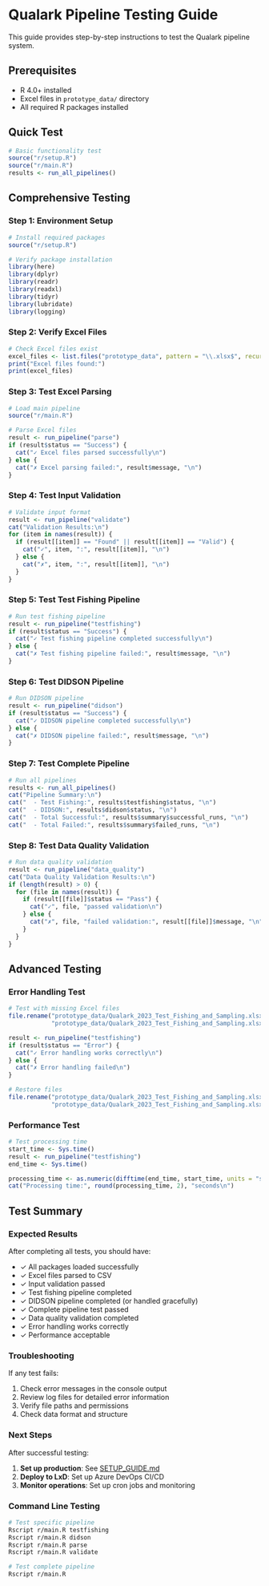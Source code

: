 # Qualark Pipeline Testing Guide

This guide provides step-by-step instructions to test the Qualark pipeline system.

## Prerequisites

- R 4.0+ installed
- Excel files in `prototype_data/` directory
- All required R packages installed

## Quick Test

```r
# Basic functionality test
source("r/setup.R")
source("r/main.R")
results <- run_all_pipelines()
```

## Comprehensive Testing

### Step 1: Environment Setup
```r
# Install required packages
source("r/setup.R")

# Verify package installation
library(here)
library(dplyr)
library(readr)
library(readxl)
library(tidyr)
library(lubridate)
library(logging)
```

### Step 2: Verify Excel Files
```r
# Check Excel files exist
excel_files <- list.files("prototype_data", pattern = "\\.xlsx$", recursive = TRUE)
print("Excel files found:")
print(excel_files)
```

### Step 3: Test Excel Parsing
```r
# Load main pipeline
source("r/main.R")

# Parse Excel files
result <- run_pipeline("parse")
if (result$status == "Success") {
  cat("✓ Excel files parsed successfully\n")
} else {
  cat("✗ Excel parsing failed:", result$message, "\n")
}
```

### Step 4: Test Input Validation
```r
# Validate input format
result <- run_pipeline("validate")
cat("Validation Results:\n")
for (item in names(result)) {
  if (result[[item]] == "Found" || result[[item]] == "Valid") {
    cat("✓", item, ":", result[[item]], "\n")
  } else {
    cat("✗", item, ":", result[[item]], "\n")
  }
}
```

### Step 5: Test Test Fishing Pipeline
```r
# Run test fishing pipeline
result <- run_pipeline("testfishing")
if (result$status == "Success") {
  cat("✓ Test fishing pipeline completed successfully\n")
} else {
  cat("✗ Test fishing pipeline failed:", result$message, "\n")
}
```

### Step 6: Test DIDSON Pipeline
```r
# Run DIDSON pipeline
result <- run_pipeline("didson")
if (result$status == "Success") {
  cat("✓ DIDSON pipeline completed successfully\n")
} else {
  cat("✗ DIDSON pipeline failed:", result$message, "\n")
}
```

### Step 7: Test Complete Pipeline
```r
# Run all pipelines
results <- run_all_pipelines()
cat("Pipeline Summary:\n")
cat("  - Test Fishing:", results$testfishing$status, "\n")
cat("  - DIDSON:", results$didson$status, "\n")
cat("  - Total Successful:", results$summary$successful_runs, "\n")
cat("  - Total Failed:", results$summary$failed_runs, "\n")
```

### Step 8: Test Data Quality Validation
```r
# Run data quality validation
result <- run_pipeline("data_quality")
cat("Data Quality Validation Results:\n")
if (length(result) > 0) {
  for (file in names(result)) {
    if (result[[file]]$status == "Pass") {
      cat("✓", file, "passed validation\n")
    } else {
      cat("✗", file, "failed validation:", result[[file]]$message, "\n")
    }
  }
}
```

## Advanced Testing

### Error Handling Test
```r
# Test with missing Excel files
file.rename("prototype_data/Qualark_2023_Test_Fishing_and_Sampling.xlsx", 
            "prototype_data/Qualark_2023_Test_Fishing_and_Sampling.xlsx.backup")

result <- run_pipeline("testfishing")
if (result$status == "Error") {
  cat("✓ Error handling works correctly\n")
} else {
  cat("✗ Error handling failed\n")
}

# Restore files
file.rename("prototype_data/Qualark_2023_Test_Fishing_and_Sampling.xlsx.backup", 
            "prototype_data/Qualark_2023_Test_Fishing_and_Sampling.xlsx")
```

### Performance Test
```r
# Test processing time
start_time <- Sys.time()
result <- run_pipeline("testfishing")
end_time <- Sys.time()

processing_time <- as.numeric(difftime(end_time, start_time, units = "secs"))
cat("Processing time:", round(processing_time, 2), "seconds\n")
```

## Test Summary

### Expected Results
After completing all tests, you should have:
- ✓ All packages loaded successfully
- ✓ Excel files parsed to CSV
- ✓ Input validation passed
- ✓ Test fishing pipeline completed
- ✓ DIDSON pipeline completed (or handled gracefully)
- ✓ Complete pipeline test passed
- ✓ Data quality validation completed
- ✓ Error handling works correctly
- ✓ Performance acceptable

### Troubleshooting
If any test fails:
1. Check error messages in the console output
2. Review log files for detailed error information
3. Verify file paths and permissions
4. Check data format and structure

### Next Steps
After successful testing:
1. **Set up production**: See [SETUP_GUIDE.md](SETUP_GUIDE.md)
2. **Deploy to LxD**: Set up Azure DevOps CI/CD
3. **Monitor operations**: Set up cron jobs and monitoring

### Command Line Testing
```bash
# Test specific pipeline
Rscript r/main.R testfishing
Rscript r/main.R didson
Rscript r/main.R parse
Rscript r/main.R validate

# Test complete pipeline
Rscript r/main.R
```